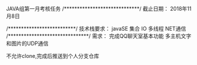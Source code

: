 ﻿JAVA组第一月考核任务
/*****************************/
截止日期：
2018年11月8日

/**************************/
技术栈要求：
javaSE  集合  IO  多线程   NET通信   
/*******************************/
需求：
完成QQ聊天室基本功能 多主机文字和图片的UDP通信

不允许clone,完成后推送到个人分支仓库
